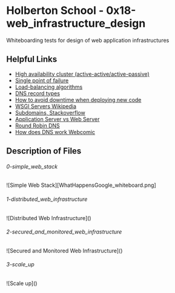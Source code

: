 # Holberton School - 0x18-web_infrastructure_design
Whiteboarding tests for design of web application infrastructures

## Helpful Links
* [High availability cluster (active-active/active-passive)](https://docs.oracle.com/cd/E17904_01/core.1111/e10106/intro.htm#ASHIA712)
* [Single point of failure](https://en.wikipedia.org/wiki/Single_point_of_failure)
* [Load-balancing algorithms](https://devcentral.f5.com/articles/intro-to-load-balancing-for-developers-ndash-the-algorithms)
* [DNS record types](https://pressable.com/blog/2014/12/23/dns-record-types-explained/)
* [How to avoid downtime when deploying new code](https://softwareengineering.stackexchange.com/questions/35063/how-do-you-update-your-production-codebase-database-schema-without-causing-downt#answers-header)
* [WSGI Servers Wikipedia](https://en.wikipedia.org/wiki/Web_Server_Gateway_Interface)
* [Subdomains, Stackoverflow](https://serverfault.com/questions/275982/what-type-of-dns-record-is-needed-to-make-a-subdomain)
* [Application Server vs Web Server](https://www.nginx.com/resources/glossary/application-server-vs-web-server/)
* [Round Robin DNS](https://www.dnsknowledge.com/whatis/round-robin-dns/)
* [How does DNS work Webcomic](https://howdns.works/ep1/)

## Description of Files
<h6>0-simple_web_stack</h6>
![Simple Web Stack][WhatHappensGoogle_whiteboard.png]

<h6>1-distributed_web_infrastructure</h6>
![Distributed Web Infrastructure]()

<h6>2-secured_and_monitored_web_infrastructure</h6>
![Secured and Monitored Web Infrastructure]()

<h6>3-scale_up</h6>
![Scale up]()
